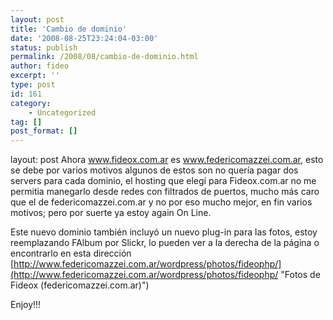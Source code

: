 ```yaml
---
layout: post
title: 'Cambio de dominio'
date: '2008-08-25T23:24:04-03:00'
status: publish
permalink: /2008/08/cambio-de-dominio.html
author: fideo
excerpt: ''
type: post
id: 161
category:
    - Uncategorized
tag: []
post_format: []
---
```

layout: post
Ahora www.fideox.com.ar es www.federicomazzei.com.ar, esto se debe por varios motivos algunos de estos son no quería pagar dos servers para cada dominio, el hosting que elegí para Fideox.com.ar no me permitia manegarlo desde redes con filtrados de puertos, mucho más caro que el de federicomazzei.com.ar y no por eso mucho mejor, en fin varios motivos; pero por suerte ya estoy again On Line.

Este nuevo dominio también incluyó un nuevo plug-in para las fotos, estoy reemplazando FAlbum por Slickr, lo pueden ver a la derecha de la página o encontrarlo en esta dirección [http://www.federicomazzei.com.ar/wordpress/photos/fideophp/](http://www.federicomazzei.com.ar/wordpress/photos/fideophp/ "Fotos de Fideox (federicomazzei.com.ar)")

Enjoy!!!